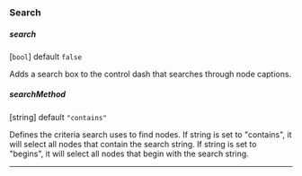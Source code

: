 
### Search

<p></p>

##### search

[`bool`] default `false`

Adds a search box to the control dash that searches through node captions.

##### searchMethod

[string] default `"contains"`

Defines the criteria search uses to find nodes.  If string is set to "contains", it will select all nodes that contain the search string.  If string is set to "begins", it will select all nodes that begin with the search string.

____
